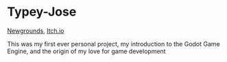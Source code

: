 # Typey-Jose

[Newgrounds](https://www.newgrounds.com/portal/view/996198), [Itch.io](https://jowain.itch.io/typey-jose)

This was my first ever personal project, my introduction to the Godot Game Engine, and the origin of my love for game development


